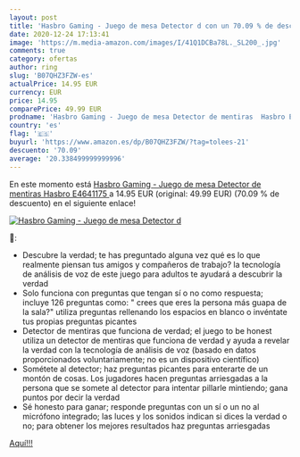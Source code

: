 ```yaml
---
layout: post
title: 'Hasbro Gaming - Juego de mesa Detector d con un 70.09 % de descuento'
date: 2020-12-24 17:13:41
image: 'https://m.media-amazon.com/images/I/41Q1DCBa78L._SL200_.jpg'
comments: true
category: ofertas
author: ring
slug: 'B07QHZ3FZW-es'
actualPrice: 14.95 EUR
currency: EUR
price: 14.95
comparePrice: 49.99 EUR
prodname: 'Hasbro Gaming - Juego de mesa Detector de mentiras  Hasbro E4641175 '
country: 'es'
flag: '🇪🇸'
buyurl: 'https://www.amazon.es/dp/B07QHZ3FZW/?tag=tolees-21'
descuento: '70.09'
average: '20.338499999999996'
---
```


En este momento está [Hasbro Gaming - Juego de mesa Detector de mentiras  Hasbro E4641175 ](https://www.amazon.es/dp/B07QHZ3FZW/?tag=tolees-21) a 14.95 EUR (original: 49.99 EUR) (70.09 %  de descuento) en el siguiente enlace!

[![Hasbro Gaming - Juego de mesa Detector d](https://m.media-amazon.com/images/I/41Q1DCBa78L._SL200_.jpg)](https://www.amazon.es/dp/B07QHZ3FZW/?tag=tolees-21)

🔎:

- Descubre la verdad; te has preguntado alguna vez qué es lo que realmente piensan tus amigos y compañeros de trabajo? la tecnología de análisis de voz de este juego para adultos te ayudará a descubrir la verdad
- Solo funciona con preguntas que tengan sí o no como respuesta; incluye 126 preguntas como: " crees que eres la persona más guapa de la sala?" utiliza preguntas rellenando los espacios en blanco o invéntate tus propias preguntas picantes
- Detector de mentiras que funciona de verdad; el juego to be honest utiliza un detector de mentiras que funciona de verdad y ayuda a revelar la verdad con la tecnología de análisis de voz (basado en datos proporcionados voluntariamente; no es un dispositivo científico)
- Sométete al detector; haz preguntas picantes para enterarte de un montón de cosas. Los jugadores hacen preguntas arriesgadas a la persona que se somete al detector para intentar pillarle mintiendo; gana puntos por decir la verdad
- Sé honesto para ganar; responde preguntas con un sí o un no al micrófono integrado; las luces y los sonidos indican si dices la verdad o no; para obtener los mejores resultados haz preguntas arriesgadas

[Aquí!!!](https://www.amazon.es/dp/B07QHZ3FZW/?tag=tolees-21)
